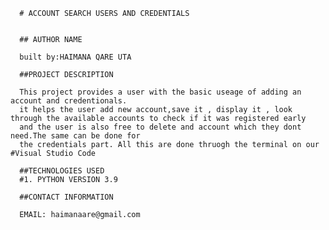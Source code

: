       # ACCOUNT SEARCH USERS AND CREDENTIALS
      
      
      ## AUTHOR NAME 
      
      built by:HAIMANA QARE UTA
      
      ##PROJECT DESCRIPTION
      
      This project provides a user with the basic useage of adding an account and credentionals.
      it helps the user add new account,save it , display it , look through the available accounts to check if it was registered early
      and the user is also free to delete and account which they dont need.The same can be done for 
      the credentials part. All this are done thruogh the terminal on our #Visual Studio Code
      
      ##TECHNOLOGIES USED
      #1. PYTHON VERSION 3.9
      
      ##CONTACT INFORMATION
      
      EMAIL: haimanaare@gmail.com
      
      
